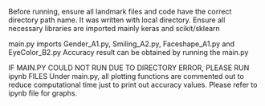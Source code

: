Before running, ensure all landmark files and code have the correct directory path name. It was written with local directory.
Ensure all necessary libraries are imported mainly keras and scikit/sklearn

main.py imports Gender_A1.py, Smiling_A2.py, Faceshape_A1.py and EyeColor_B2.py
Accuracy result can be obtained by running the main.py

IF MAIN.PY COULD NOT RUN DUE TO DIRECTORY ERROR, PLEASE RUN ipynb FILES
Under main.py, all plotting functions are commented out to reduce computational time just to print out accuracy values.
Please refer to ipynb file for graphs.
